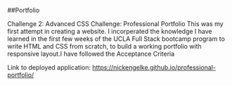 ##Portfolio


Challenge 2: Advanced CSS Challenge: Professional Portfolio
This was my first attempt in creating a website. I incorperated the knowledge I have learned in the first few weeks of the UCLA Full Stack bootcamp program to write HTML and CSS from scratch, to build a working portfolio with responsive layout.I have followed the Acceptance Criteria

Link to deployed application: https://nickengelke.github.io/professional-portfolio/
